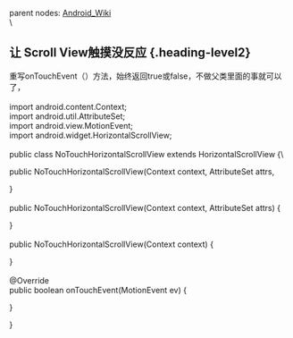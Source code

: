parent nodes: [Android\_Wiki](Android_Wiki.html)\
\

让 Scroll View触摸没反应 {.heading-level2}
------------------------

重写onTouchEvent（）方法，始终返回true或false，不做父类里面的事就可以了，\
 \
 import android.content.Context;\
 import android.util.AttributeSet;\
 import android.view.MotionEvent;\
 import android.widget.HorizontalScrollView;\
 \
 public class NoTouchHorizontalScrollView extends HorizontalScrollView
{\

public NoTouchHorizontalScrollView(Context context, AttributeSet attrs,

}\
 \
 public NoTouchHorizontalScrollView(Context context, AttributeSet attrs)
{

}\
 \
 public NoTouchHorizontalScrollView(Context context) {

}\
 \
 @Override\
 public boolean onTouchEvent(MotionEvent ev) {

}

}
